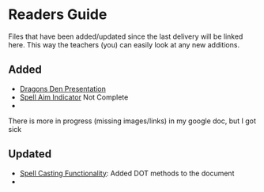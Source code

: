 # Readers Guide
Files that have been added/updated since the last delivery will be linked here. This way the teachers (you) can easily look at any new additions.

## Added
- [Dragons Den Presentation](2.%20Secrets%20of%20Ignacios/3.%20Professional%20Documents/05.%20Rogue%20Ape%20Dragons%20den%202.pdf)
- [Spell Aim Indicator](2.%20Secrets%20of%20Ignacios/1.%20Devlogs/04.%20Spell%20Aim%20Indicators.md) Not Complete
- 
There is more in progress (missing images/links) in my google doc, but I got sick

## Updated
- [Spell Casting Functionality](2.%20Secrets%20of%20Ignacios/1.%20Devlogs/03.%20Spell%20Casting%20Functionality.md): Added DOT methods to the document
- 

